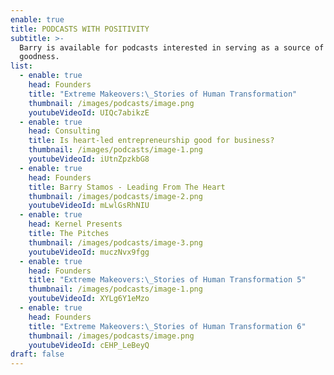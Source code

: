 ```yaml
---
enable: true
title: PODCASTS WITH POSITIVITY
subtitle: >-
  Barry is available for podcasts interested in serving as a source of light and
  goodness.
list:
  - enable: true
    head: Founders
    title: "Extreme Makeovers:\_Stories of Human Transformation"
    thumbnail: /images/podcasts/image.png
    youtubeVideoId: UIQc7abikzE
  - enable: true
    head: Consulting
    title: Is heart-led entrepreneurship good for business?
    thumbnail: /images/podcasts/image-1.png
    youtubeVideoId: iUtnZpzkbG8
  - enable: true
    head: Founders
    title: Barry Stamos - Leading From The Heart
    thumbnail: /images/podcasts/image-2.png
    youtubeVideoId: mLwlGsRhNIU
  - enable: true
    head: Kernel Presents
    title: The Pitches
    thumbnail: /images/podcasts/image-3.png
    youtubeVideoId: muczNvx9fgg
  - enable: true
    head: Founders
    title: "Extreme Makeovers:\_Stories of Human Transformation 5"
    thumbnail: /images/podcasts/image-1.png
    youtubeVideoId: XYLg6Y1eMzo
  - enable: true
    head: Founders
    title: "Extreme Makeovers:\_Stories of Human Transformation 6"
    thumbnail: /images/podcasts/image.png
    youtubeVideoId: cEHP_LeBeyQ
draft: false
---
```


